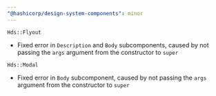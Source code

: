 ```yaml
---
"@hashicorp/design-system-components": minor
---
```


`Hds::Flyout`
- Fixed error in `Description` and `Body` subcomponents, caused by not passing the `args` argument from the constructor to `super` 

`Hds::Modal`
- Fixed error in `Body` subcomponent, caused by not passing the `args` argument from the constructor to `super`

